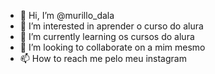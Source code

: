 - 👋 Hi, I’m @murillo_dala
- 👀 I’m interested in aprender o curso do alura
- 🌱 I’m currently learning os cursos do alura
- 💞️ I’m looking to collaborate on a mim mesmo
- 📫 How to reach me pelo meu instagram

<!---
gavizin/gavizin is a ✨ special ✨ repository because its `README.md` (this file) appears on your GitHub profile.
You can click the Preview link to take a look at your changes.
--->
